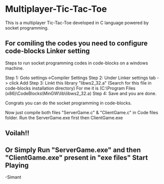 # Multiplayer-Tic-Tac-Toe
This is a multiplayer Tic-Tac-Toe developed in C language powered by socket programming.

For comiling the codes you need to configure code-blocks Linker setting
--------------------------------------------------------------------------------
Steps to run socket programming codes in code-blocks on a windows machine.

Step 1: Goto settings->Compiler Settings
Step 2: Under Linker settings tab -> click Add 
Step 3: Linkt this library "libws2_32.a" (Search for this file in code-blocks installation directory)
For me it is (C:\Program Files (x86)\CodeBlocks\MinGW\lib\libws2_32.a)
Step 4: Save and you are done.

Congrats you can do the socket programming in code-blocks.

Now just compile both files "ServerGame.c" & "ClientGame.c" in Code files folder.
Run the ServerGame.exe first then ClientGame.exe

Voilah!! 
-----------------------------------------------------------------------------------
Or Simply 
Run "ServerGame.exe" and then "ClientGame.exe" present in "exe files"
Start Playing
-----------------------------------------------------------------------------------
-Simant
